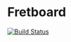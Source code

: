 # Fretboard

[![Build Status](https://travis-ci.org/divanvisagie/fretboard.svg?branch=master)](https://travis-ci.org/divanvisagie/fretboard)

